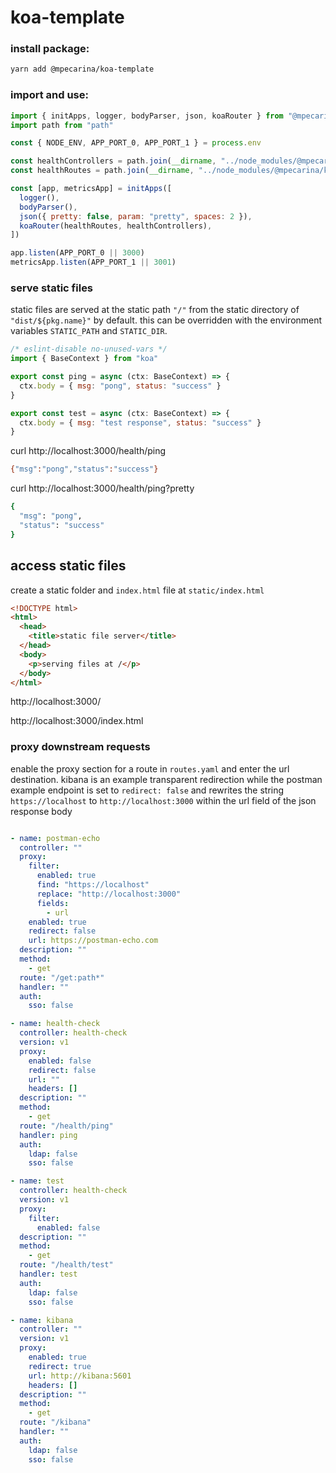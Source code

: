 # koa-template

### install package:

```sh
yarn add @mpecarina/koa-template
```

### import and use:

```js
import { initApps, logger, bodyParser, json, koaRouter } from "@mpecarina/koa-template"
import path from "path"

const { NODE_ENV, APP_PORT_0, APP_PORT_1 } = process.env

const healthControllers = path.join(__dirname, "../node_modules/@mpecarina/koa-template/dist/controllers")
const healthRoutes = path.join(__dirname, "../node_modules/@mpecarina/koa-template/dist/routes.yaml")

const [app, metricsApp] = initApps([
  logger(),
  bodyParser(),
  json({ pretty: false, param: "pretty", spaces: 2 }),
  koaRouter(healthRoutes, healthControllers),
])

app.listen(APP_PORT_0 || 3000)
metricsApp.listen(APP_PORT_1 || 3001)
```

### serve static files

static files are served at the static path `"/"` from the static directory of `"dist/${pkg.name}"` by default. this can be overridden with the environment variables `STATIC_PATH` and `STATIC_DIR`.

```js
/* eslint-disable no-unused-vars */
import { BaseContext } from "koa"

export const ping = async (ctx: BaseContext) => {
  ctx.body = { msg: "pong", status: "success" }
}

export const test = async (ctx: BaseContext) => {
  ctx.body = { msg: "test response", status: "success" }
}
```

curl http://localhost:3000/health/ping

```sh
{"msg":"pong","status":"success"}
```

curl http://localhost:3000/health/ping?pretty

```sh
{
  "msg": "pong",
  "status": "success"
}
```

## access static files

create a static folder and `index.html` file at `static/index.html`

```html
<!DOCTYPE html>
<html>
  <head>
    <title>static file server</title>
  </head>
  <body>
    <p>serving files at /</p>
  </body>
</html>
```

http://localhost:3000/

http://localhost:3000/index.html

### proxy downstream requests

enable the proxy section for a route in `routes.yaml` and enter the url destination. kibana is an example transparent redirection while the postman example endpoint is set to `redirect: false` and rewrites the string `https://localhost` to `http://localhost:3000` within the url field of the json response body

```yaml

- name: postman-echo
  controller: ""
  proxy:
    filter:
      enabled: true
      find: "https://localhost"
      replace: "http://localhost:3000"
      fields:
        - url
    enabled: true
    redirect: false
    url: https://postman-echo.com
  description: ""
  method:
    - get
  route: "/get:path*"
  handler: ""
  auth:
    sso: false

- name: health-check
  controller: health-check
  version: v1
  proxy:
    enabled: false
    redirect: false
    url: ""
    headers: []
  description: ""
  method:
    - get
  route: "/health/ping"
  handler: ping
  auth:
    ldap: false
    sso: false

- name: test
  controller: health-check
  version: v1
  proxy:
    filter:
      enabled: false
  description: ""
  method:
    - get
  route: "/health/test"
  handler: test
  auth:
    ldap: false
    sso: false

- name: kibana
  controller: ""
  version: v1
  proxy:
    enabled: true
    redirect: true
    url: http://kibana:5601
    headers: []
  description: ""
  method:
    - get
  route: "/kibana"
  handler: ""
  auth:
    ldap: false
    sso: false
```
